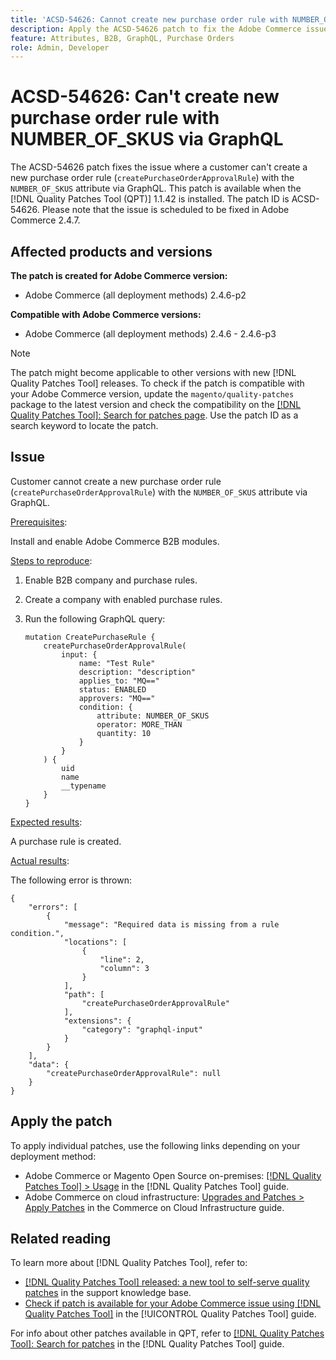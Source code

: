 ```yaml
---
title: 'ACSD-54626: Cannot create new purchase order rule with NUMBER_OF_SKUS via GraphQL'
description: Apply the ACSD-54626 patch to fix the Adobe Commerce issue where a customer can't create a new purchase order rule (`createPurchaseOrderApprovalRule`) with the `NUMBER_OF_SKUS` attribute via GraphQL.
feature: Attributes, B2B, GraphQL, Purchase Orders
role: Admin, Developer
---
```

# ACSD-54626: Can't create new purchase order rule with NUMBER_OF_SKUS via GraphQL

The ACSD-54626 patch fixes the issue where a customer can't create a new purchase order rule (`createPurchaseOrderApprovalRule`) with the `NUMBER_OF_SKUS` attribute via GraphQL. This patch is available when the [!DNL Quality Patches Tool (QPT)] 1.1.42 is installed. The patch ID is ACSD-54626. Please note that the issue is scheduled to be fixed in Adobe Commerce 2.4.7.

## Affected products and versions

**The patch is created for Adobe Commerce version:**

* Adobe Commerce (all deployment methods) 2.4.6-p2

**Compatible with Adobe Commerce versions:**

* Adobe Commerce (all deployment methods) 2.4.6 - 2.4.6-p3

>[!NOTE]
>
>The patch might become applicable to other versions with new [!DNL Quality Patches Tool] releases. To check if the patch is compatible with your Adobe Commerce version, update the `magento/quality-patches` package to the latest version and check the compatibility on the [[!DNL Quality Patches Tool]: Search for patches page](https://experienceleague.adobe.com/tools/commerce-quality-patches/index.html). Use the patch ID as a search keyword to locate the patch.

## Issue

Customer cannot create a new purchase order rule (`createPurchaseOrderApprovalRule`) with the `NUMBER_OF_SKUS` attribute via GraphQL.

<u>Prerequisites</u>:

Install and enable Adobe Commerce B2B modules.

<u>Steps to reproduce</u>:

1. Enable B2B company and purchase rules.
1. Create a company with enabled purchase rules.
1. Run the following GraphQL query:

    ```
    mutation CreatePurchaseRule {
        createPurchaseOrderApprovalRule(
            input: {
                name: "Test Rule"
                description: "description"
                applies_to: "MQ=="
                status: ENABLED
                approvers: "MQ=="
                condition: {
                    attribute: NUMBER_OF_SKUS
                    operator: MORE_THAN
                    quantity: 10
                }
            }
        ) {
            uid
            name
            __typename
        }
    }
    ```

<u>Expected results</u>:

A purchase rule is created.

<u>Actual results</u>:

The following error is thrown:

```
{
    "errors": [
        {
            "message": "Required data is missing from a rule condition.",
            "locations": [
                {
                    "line": 2,
                    "column": 3
                }
            ],
            "path": [
                "createPurchaseOrderApprovalRule"
            ],
            "extensions": {
                "category": "graphql-input"
            }
        }
    ],
    "data": {
        "createPurchaseOrderApprovalRule": null
    }
}
```

## Apply the patch

To apply individual patches, use the following links depending on your deployment method:

* Adobe Commerce or Magento Open Source on-premises: [[!DNL Quality Patches Tool] > Usage](/help/tools/quality-patches-tool/usage.md) in the [!DNL Quality Patches Tool] guide.
* Adobe Commerce on cloud infrastructure: [Upgrades and Patches > Apply Patches](https://experienceleague.adobe.com/docs/commerce-cloud-service/user-guide/develop/upgrade/apply-patches.html) in the Commerce on Cloud Infrastructure guide.

## Related reading

To learn more about [!DNL Quality Patches Tool], refer to:

* [[!DNL Quality Patches Tool] released: a new tool to self-serve quality patches](https://experienceleague.adobe.com/en/docs/commerce-knowledge-base/kb/announcements/commerce-announcements/magento-quality-patches-released-new-tool-to-self-serve-quality-patches) in the support knowledge base.
* [Check if patch is available for your Adobe Commerce issue using [!DNL Quality Patches Tool]](/help/tools/quality-patches-tool/patches-available-in-qpt/check-patch-for-magento-issue-with-magento-quality-patches.md) in the [!UICONTROL Quality Patches Tool] guide.


For info about other patches available in QPT, refer to [[!DNL Quality Patches Tool]: Search for patches](https://experienceleague.adobe.com/tools/commerce-quality-patches/index.html) in the [!DNL Quality Patches Tool] guide.
